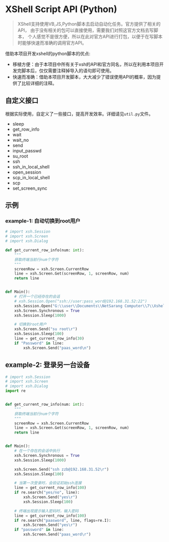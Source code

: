 # XShell Script API (Python)

> XShell支持使用VB,JS,Python脚本去启动自动化任务。官方提供了相关的API， 由于没有相关的包可以直接使用，需要我们对照这官方文档去写脚本，
> 个人感觉不是很方便，所以在此对官方API进行打包，以便于在写脚本时能够快速而准确的调用官方API。

借助本项目开发xshell的python脚本的优点:

+ 移植方便：由于本项目中所有关于xsh的API和官方同名，所以在利用本项目开发完脚本后，仅仅需要注释掉导入的语句即可使用。
+ 快速而准确：借助本项目开发脚本，大大减少了错误使用API的概率，因为提供了比较详细的注释。

## 自定义接口

根据实际使用，自定义了一些接口，提高开发效率。详细请见`util.py`文件。

+ sleep
+ get_row_info
+ wait
+ wait_no
+ send
+ input_passwd
+ su_root
+ ssh
+ ssh_in_local_shell
+ open_session
+ scp_in_local_shell
+ scp
+ set_screen_sync

## 示例

### example-1: 自动切换到root用户

```Python
# import xsh.Session
# import xsh.Screen
# import xsh.Dialog

def get_current_row_info(num: int):
    """
    获取终端当前行num个字符
    """
    screenRow = xsh.Screen.CurrentRow
    line = xsh.Screen.Get(screenRow, 1, screenRow, num)
    return line


def Main():
    # 打开一个已经存在的会话
    # xsh.Session.Open("ssh://user:pass_word@192.168.31.52:22")
    xsh.Session.Open("G:\\user\\Documents\\NetSarang Computer\\7\\Xshell\\Sessions\\192.168.31.52.xsh")
    xsh.Screen.Synchronous = True
    xsh.Session.Sleep(1000)

    # 切换到root用户
    xsh.Screen.Send("su root\r")
    xsh.Session.Sleep(100)
    line = get_current_row_info(30)
    if "Password" in line:
        xsh.Screen.Send("paas_word\n")

```

## example-2: 登录另一台设备

```Python
# import xsh.Session
# import xsh.Screen
# import xsh.Dialog
import re


def get_current_row_info(num: int):
    """
    获取终端当前行num个字符
    """
    screenRow = xsh.Screen.CurrentRow
    line = xsh.Screen.Get(screenRow, 1, screenRow, num)
    return line


def Main():
    # 在一个存在的会话中执行
    xsh.Screen.Synchronous = True
    xsh.Session.Sleep(1000)

    xsh.Screen.Send("ssh zzb@192.168.31.52\r")
    xsh.Session.Sleep(100)

    # 当第一次登录时，会验证初始ssh连接
    line = get_current_row_info(100)
    if re.search("yes/no", line):
        xsh.Screen.Send("yes\r")
        xsh.Session.Sleep(100)

    # 终端出现提示输入密码时，输入密码
    line = get_current_row_info(100)
    if re.search("paasword", line, flags=re.I):
        xsh.Screen.Send("yes\r")
    if "password" in line:
        xsh.Screen.Send("paas_word\r")
    
```
